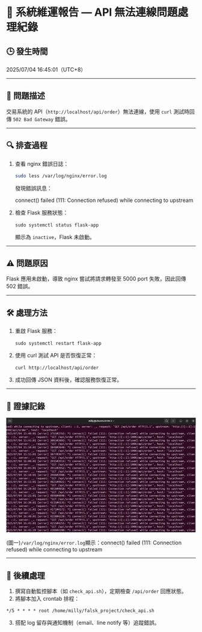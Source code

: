 # 🧾 系統維運報告 — API 無法連線問題處理紀錄

## 🕒 發生時間  
2025/07/04 16:45:01（UTC+8）

---

## 📌 問題描述  
交易系統的 API（`http://localhost/api/order`）無法連線，使用 `curl` 測試時回傳 `502 Bad Gateway` 錯誤。

---

## 🔍 排查過程  

1. 查看 nginx 錯誤日誌：

   ```bash
   sudo less /var/log/nginx/error.log
   ```
   發現錯誤訊息：

   connect() failed (111: Connection refused) while connecting to upstream
   

2. 檢查 Flask 服務狀態：

   `sudo systemctl status flask-app`
   
   顯示為 `inactive`，Flask 未啟動。

---

## ⚠️ 問題原因  

Flask 應用未啟動，導致 nginx 嘗試將請求轉發至 5000 port 失敗，因此回傳 502 錯誤。

---

## 🛠️ 處理方法  

1. 重啟 Flask 服務：
   
   `sudo systemctl restart flask-app`
   

2. 使用 curl 測試 API 是否恢復正常：
   
   `curl http://localhost/api/order`
   

3. 成功回傳 JSON 資料後，確認服務恢復正常。

---

## 📂 證據記錄  

![Log記錄](images/api_issue.png)

(圖一)`/var/log/nginx/error.log`顯示：connect() failed (111: Connection refused) while connecting to upstream


---

## 🔄 後續處理  

1. 撰寫自動監控腳本（如 `check_api.sh`），定期檢查 `/api/order` 回應狀態。
2. 將腳本加入 crontab 排程：
  ```cron
  */5 * * * * root /home/milly/falsk_project/check_api.sh
  ```
3. 搭配 log 留存與通知機制（email、line notify 等）追蹤錯誤。

